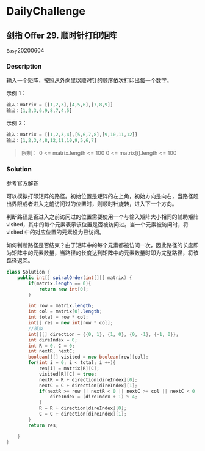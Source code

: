 # DailyChallenge

## 剑指 Offer 29. 顺时针打印矩阵

`Easy`20200604

### Description

输入一个矩阵，按照从外向里以顺时针的顺序依次打印出每一个数字。

示例 1：

```python
输入：matrix = [[1,2,3],[4,5,6],[7,8,9]]
输出：[1,2,3,6,9,8,7,4,5]
```

示例 2：

```python
输入：matrix = [[1,2,3,4],[5,6,7,8],[9,10,11,12]]
输出：[1,2,3,4,8,12,11,10,9,5,6,7]
```

> 限制：
> 0 <= matrix.length <= 100
> 0 <= matrix[i].length <= 100

### Solution

参考官方解答

可以模拟打印矩阵的路径。初始位置是矩阵的左上角，初始方向是向右，当路径超出界限或者进入之前访问过的位置时，则顺时针旋转，进入下一个方向。

判断路径是否进入之前访问过的位置需要使用一个与输入矩阵大小相同的辅助矩阵 visited，其中的每个元素表示该位置是否被访问过。当一个元素被访问时，将 visited 中的对应位置的元素设为已访问。

如何判断路径是否结束？由于矩阵中的每个元素都被访问一次，因此路径的长度即为矩阵中的元素数量，当路径的长度达到矩阵中的元素数量时即为完整路径，将该路径返回。

```java
class Solution {
    public int[] spiralOrder(int[][] matrix) {
        if(matrix.length == 0){
            return new int[0];
        }

        int row = matrix.length;
        int col = matrix[0].length;
        int total = row * col;
        int[] res = new int[row * col];
        //模拟
        int[][] direction = {{0, 1}, {1, 0}, {0, -1}, {-1, 0}};
        int direIndex = 0;
        int R = 0, C = 0;
        int nextR, nextC;
        boolean[][] visited = new boolean[row][col];
        for(int i = 0; i < total; i ++){
            res[i] = matrix[R][C];
            visited[R][C] = true;
            nextR = R + direction[direIndex][0];
            nextC = C + direction[direIndex][1];
            if(nextR >= row || nextR < 0 || nextC >= col || nextC < 0 || visited[nextR][nextC]){
                direIndex = (direIndex + 1) % 4;
            }
            R = R + direction[direIndex][0];
            C = C + direction[direIndex][1];
        }
        return res;

    }
}
```
